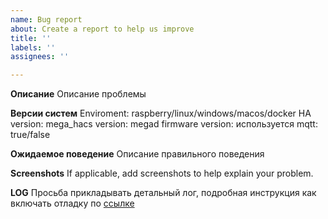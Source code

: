 ```yaml
---
name: Bug report
about: Create a report to help us improve
title: ''
labels: ''
assignees: ''

---
```


**Описание**
Описание проблемы

**Версии систем**
Enviroment: raspberry/linux/windows/macos/docker
HA version: 
mega_hacs version:
megad firmware version:
используется mqtt: true/false

**Ожидаемое поведение**
Описание правильного поведения

**Screenshots**
If applicable, add screenshots to help explain your problem.

**LOG**
Просьба прикладывать детальный лог, подробная инструкция как включать отладку по [ссылке](https://github.com/andvikt/mega_hacs/wiki/Отладка)
